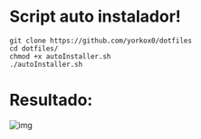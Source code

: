 # Script auto instalador!

```
git clone https://github.com/yorkox0/dotfiles
cd dotfiles/
chmod +x autoInstaller.sh
./autoInstaller.sh
```
# Resultado:

![img](https://i.ibb.co/FYdgddk/img.png)
